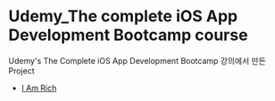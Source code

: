 # Udemy_The complete iOS App Development Bootcamp course

Udemy's The Complete iOS App Development Bootcamp 강의에서 만든 Project
* [I Am Rich](https://github.com/Hansolkkim/LearningRecord/tree/master/Udemy_The%20complete%20iOS%20App%20Development%20Bootcamp%20Course/I%20am%20Rich)
